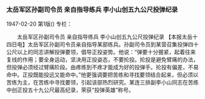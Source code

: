 ### 太岳军区孙副司令员  亲自指导练兵  李小山创五九公尺投弹纪录

1947-02-20
第1版()
专栏：

　　太岳军区孙副司令员
    亲自指导练兵
    李小山创五九公尺投弹纪录
    【本报太岳十四日电】太岳军区孙副司令员亲自指导某部练兵。孙副司令员到某营召集投弹四十公尺以上的同志讲解投弹要领，倡导正投姿势。他说：“弹要十分握紧，起着往来复线的作用；要全身运动，坚决用正投姿态，不要抡投。抡投是避免臂痛的办法，但投弹必须经过臂痛阶段。由疼练到不疼才能成为好的投弹手。抡投有偏差，不易命中。正投既能投远又能命中。”他更强调要把苦练和寻找要领结合起来，但必须以苦练为主，在苦练中寻找要领，引起该部热烈研究。某连三排副李小山同志在苦练中创正投五十九公尺最高纪录，荣获“投弹英雄”称号。
